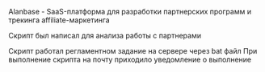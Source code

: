 Alanbase - SaaS-платформа для разработки партнерских программ и трекинга affiliate-маркетинга

Скрипт был написал для анализа работы с партнерами

Скрипт работал регламентном задание на сервере через bat файл
При выполнение скрипта на почту приходило уведомление о выполнение

